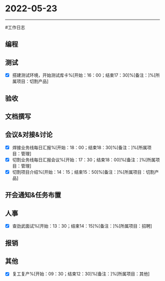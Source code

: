 # 2022-05-23 

---

#工作日志

## 编程



## 测试
- [x] 搭建测试环境，开始测试库卡%[开始：16：00；结束17：30]%[备注：]%[所属项目：切割产品]


## 验收 



## 文档撰写 



## 会议&对接&讨论

- [x] 焊接业务线每日汇报%[开始：18：00；结束18：30]%[备注：]%[所属项目：管理]
- [x] 切割业务线每日汇报会议%[开始：17：30；结束18：00]%[备注：]%[所属项目：管理]
- [x] 切割项目介绍%[开始：14：15；结束15：50]%[备注：]%[所属项目：切割产品]

## 开会通知&任务布置



## 人事
- [x] 查劲武面试%[开始：13：30；结束14：15]%[备注：]%[所属项目：招聘]


## 报销



## 其他
- [x] 复工复产%[开始：09：30；结束12：30]%[备注：]%[所属项目：其他]


